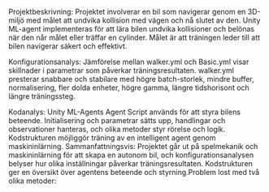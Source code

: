 Projektbeskrivning:
Projektet involverar en bil som navigerar genom en 3D-miljö med målet att undvika kollision med vägen och nå slutet av den. Unity ML-agent implementeras för att lära bilen undvika kollisioner och belönas när den når målet eller träffar en cylinder. Målet är att träningen leder till att bilen navigerar säkert och effektivt.

Konfigurationsanalys:
Jämförelse mellan walker.yml och Basic.yml visar skillnader i parametrar som påverkar träningsresultaten. walker.yml presterar snabbare och stabilare med högre batch-storlek, mindre buffer, normalisering, fler dolda enheter, högre gamma, längre tidshorisont och längre träningssteg.

Kodanalys:
Unity ML-Agents Agent Script används för att styra bilens beteende. Initialisering och parametrar sätts upp, handlingar och observationer hanteras, och olika metoder styr rörelse och logik. Kodstrukturen möjliggör träning av en intelligent agent genom maskininlärning.
Sammanfattningsvis:
Projektet går ut på spelmekanik och maskininlärning för att skapa en autonom bil, och konfigurationsanalysen belyser hur olika inställningar påverkar träningsresultaten. Kodstrukturen ger en översikt över agentens beteende och styrning.Problem lost med två olika metoder:
